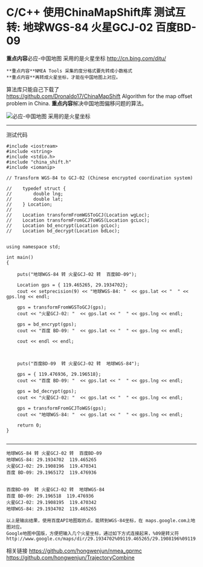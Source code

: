 # C/C++ 使用ChinaMapShift库 测试互转: 地球WGS-84 火星GCJ-02 百度BD-09


**重点内容**必应-中国地图 采用的是火星坐标
http://cn.bing.com/ditu/
	
	**重点内容**NMEA Tools 采集的度分格式要先转成小数格式
	**重点内容**再转成火星坐标，才能在中国地图上对应。
算法库只能自己下载了	
https://github.com/Dronaldo17/ChinaMapShift
	Algorithm for the map offset problem in China. 
	**重点内容**解决中国地图偏移问题的算法。
	
![必应-中国地图 采用的是火星坐标](https://github.com/hongwenjun/nmea_gprmc/blob/master/WGS2GCJ/WGS2GCJ.png) 

***
测试代码
```
#include <iostream>
#include <string>
#include <stdio.h>
#include "china_shift.h"
#include <iomanip>

// Transform WGS-84 to GCJ-02 (Chinese encrypted coordination system)

//    typedef struct {
//        double lng;
//        double lat;
//    } Location;
//
//    Location transformFromWGSToGCJ(Location wgLoc);
//    Location transformFromGCJToWGS(Location gcLoc);
//    Location bd_encrypt(Location gcLoc);
//    Location bd_decrypt(Location bdLoc);


using namespace std;

int main()
{

    puts("地球WGS-84 转 火星GCJ-02 转  百度BD-09");

    Location gps = { 119.465265, 29.1934702};
    cout << setprecision(9) << "地球WGS-84: "  << gps.lat << "  " << gps.lng << endl;

    gps = transformFromWGSToGCJ(gps);
    cout << "火星GCJ-02: "  << gps.lat << "  " << gps.lng << endl;

    gps = bd_encrypt(gps);
    cout << "百度 BD-09: "  << gps.lat << "  " << gps.lng << endl;

    cout << endl << endl;



    puts("百度BD-09  转 火星GCJ-02 转  地球WGS-84");

    gps = { 119.476936, 29.196518};
    cout << "百度 BD-09: "  << gps.lat << "  " << gps.lng << endl;

    gps = bd_decrypt(gps);
    cout << "火星GCJ-02: "  << gps.lat << "  " << gps.lng << endl;

    gps = transformFromGCJToWGS(gps);
    cout << "地球WGS-84: "  << gps.lat << "  " << gps.lng << endl;

    return 0;
}


```
***
```
地球WGS-84 转 火星GCJ-02 转  百度BD-09
地球WGS-84: 29.1934702  119.465265
火星GCJ-02: 29.1908196  119.470341
百度 BD-09: 29.1965172  119.476936


百度BD-09  转 火星GCJ-02 转  地球WGS-84
百度 BD-09: 29.196518  119.476936
火星GCJ-02: 29.1908195  119.470342
地球WGS-84: 29.1934702  119.465265

以上是输出结果，使用百度API地图取的点，能转到WGS-84坐标，在 maps.google.com上地图对应。 
Google地图中国版，方便把输入几个火星坐标，通过如下方式连接起来，%09是转义符
http://www.google.cn/maps/dir/29.1934702%09119.465265/29.1908196%09119.470341/29.1965172%09119.476936/

```
相关链接
https://github.com/hongwenjun/nmea_gprmc
https://github.com/hongwenjun/TrajectoryCombine

